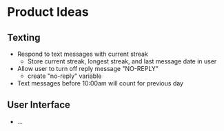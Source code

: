 # Product Ideas

## Texting

- Respond to text messages with current streak
  - Store current streak, longest streak, and last message date in user
- Allow user to turn off reply message "NO-REPLY"
  - create "no-reply" variable
- Text messages before 10:00am will count for previous day

## User Interface

- ...
